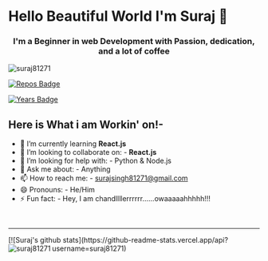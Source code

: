 
# Hello Beautiful World I'm Suraj 👾
<h3 align="center">I'm a Beginner in web Development with Passion, dedication, and a lot of coffee </h3>
  
  <img src="https://komarev.com/ghpvc/?username=suraj81271" alt="suraj81271" />
  
[![Repos Badge](https://badges.pufler.dev/repos/suraj81271)](https://badges.pufler.dev)

[![Years Badge](https://badges.pufler.dev/years/suraj81271)](https://badges.pufler.dev)
## Here is What i am Workin' on!-


- 🌱 I’m currently learning   <strong> React.js </strong>
- 👯 I’m looking to collaborate on: -  <strong> React.js </strong>
- 🤔 I’m looking for help with: - Python & Node.js
- 💬 Ask me about: - Anything
- 📫 How to reach me: -   surajsingh81271@gmail.com
- 😄 Pronouns: -   He/Him
- ⚡ Fun fact: - Hey, I am chandllllerrrrrr......owaaaaahhhhh!!!
<br>
<hr>
[![Suraj's github stats](https://github-readme-stats.vercel.app/api?username=suraj81271)
<img align="left" src="https://github-readme-stats.vercel.app/api/top-langs/?username=suraj81271&layout=compact&hide=html" alt="suraj81271" />
  
